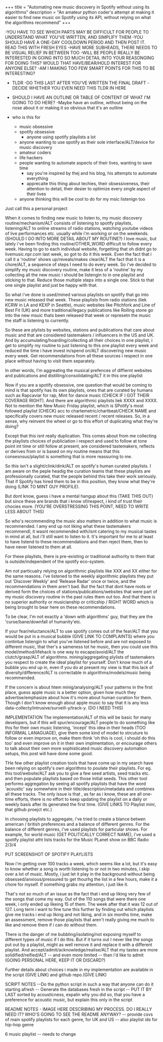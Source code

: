 +++
title = "Automating new music discovery in Spotify without using its algorithms"
description = "An amateur python coder's attempt at making it easier to find new music on Spotify using its API, without relying on what the algorithms recommend"
+++

-YOU HAVE TO SEE WHICH PARTS MAY BE DIFFICULT FOR PEOPLE TO UNDERSTAND WHAT YOU'VE WRITTEN, AND SIMPLIFY THEM
-YOU SHOULD HAVE A ONE-DAY COOLDOWN PERIOD AND THEN POST IT. READ THIS WITH FRESH EYES 
-HAVE MORE SUBHEADS, THERE NEEDS TO BE VISUAL RELIEF IN BETWEEN TOO
-WILL BE PEOPLE REALLY BE INTERESTED IN GOING INTO SO MUCH DETAIL INTO YOUR REASONGING FOR DOING THIS? WOULD THAT HAVE/BEAR/HOLD INTEREST FOR ANYONE ELSE? 
-AM I MAKING TOO FEW SMART POINTS FOR THIS TO BE INTERESTING?

* TLDR
    -DO THIS LAST AFTER YOU'VE WRITTEN THE FINAL DRAFT
    -DECIDE WHETHER YOU EVEN NEED THIS TLDR IN HERE
* SHOULD I HAVE AN OUTLINE OR TABLE OF CONTENT OF WHAT I'M GOING TO DO HERE?
    -Maybe have an outline, without being on the nose about it or making it so obvious that it's an outline

* who is this for
    * music obsessive
    * spotify obsessive
        * anyone using spotify playlists a lot
    * anyone wanting to use spotify as their sole interface/ALT/device for music discovery
    * amateur coders
    * life hackers
    * people wanting to automate aspects of their lives, wanting to save time
        * say you're inspired by thej and his blog, his attempts to automate everything
        * apprecaite this thing about techies, their obsessiveness, their attention to detail, their desier to optimize every single aspect of their lives
    * anyone thinking this will be cool to do for my msic listenign too
        
Just call this a personal project


When it comes to finding new music to listen to, my music discovery routine/mechanism/ALT consists of listening to spotify playlists, listening/ALT to online streams of radio stations, watching youtube videos of live performances etc. usually while i'm working or on the weekends. (SHOULD I GO INTO MORE DETAIL ABOUT MY ROUTINE?) I love music, but lately i've been finding this routine/OTHER_WORD difficult to follow every week. Having to go to each individual website, forgetting that oh didnt go to livemusic.npr.com last week, so got to do it this week. Even the fact that i call it a 'routine' shows up/reveals/makes clear/ALT the fact that it is a chore/ALT, a sequence of steps I need to do every week. So i've decided to simplify my music discovery routine, make it less of a 'routine' by my collecting all the new music i should be listengin to in one playlist and sticking to that. Reduce those multiple steps into a single one. Stick to that one single playlist and just be happy with that. 

So what i've done is used/mined various playlists on spotify that go into new music released that week. These playlists from radio stations (liek KCRW in LA and KEXP in Seattle), music websites like Pitchfork and Line of Best Fit (UK) and more traditional/legacy publications like Rolling stone go into the new msuic thats been released that week or represetn the music the staff is listening to currently.

So these are plylists by websites, stations and publications that care about music and that are considered tastemakers / influencers in the US and UK. And by accumulating/hoarding/collecting all their choices in one playlist, i get to simplify my routine to just listening to this one playlist every week and reduced the time i have invest in/spend on/ALT discovering new music every week. Get recommendations from all these sources i respect in one place without having to visit them separately.

In other words, I'm aggreating the musical prefences of diffiernt websites and publications and distilling/consolidating/ALT it in this one playlist

Now if you are a spotify obsessive, one question that would be coming to mind is that spotify has its own playlists, ones that are curated by humans such as Rapcaviar for rap, Mint for dance music (CHECK IF I GOT THEIR COVERAGE RIGHT). And there are algorithmic playlists liek XXXX and XXXX. Not to mention the New Music Friday playlist, which is SPotify's most followed playlist (CHECK) acc to chartemetric/chartbeat/CHECK NAME and specifically covers new music released recent / recent releases. So, in a sense, why reinvent the wheel or go to this effort of duplicating what they're doing?

Except that this isnt really duplication. This comes about from me collecting the playlists choices of publiciation i respect and used to follow at tone point int time or still follow at present, are considered tastemakers, reflects or derives from or is based on my routine means that this consesnsus/playlist is something that is more reassuring to me.

So this isn't a slight/clink/dink/ALT on spotify's human curated playlists. I am aware on the peple headig the curation teams  that these playlists are professionally curated, that the people behind this take their work seriously. That if Spotify has hired them to be in this position, they know what they're doing (LINK TO MINT GUY PROFILE).

But dont know, guess i have a mental hangup about this (TAKE THIS OUT) but since these are brands that i know of/respect, i kind of trust their chocies more. (YOU'RE OVERSTRESSING THIS POINT, NEED TO WRITE LESS ABOUT THIS)

So who's recommending the music also matters in addition to what music is recommended. I amy end up not liking what these tastemakers recommendl, it wasnt recommended with/isnt catering to my musical tastes in mind at all, but i'll still want to listen to it. It's important for me to at least to have listend to these recommendations and then reject them, then to have never listened to them at all.

For these playlists, there is pre-existing or traditional authority to them that is outside/independent of the spotify eco-system. 

Am not particualry relying on algorithmic playlists like XXX and XX either for the same reasons. i've listened to the weekly algorithmic playlists they put out 'Discover Weekly' and 'Release Radar' once or twice, and the recommendations in them aren't bad. But the fact that dont have roots or derived form the choices of stations/publications/websites that were part of my music discovery routine in the past rules them out too. And that there is no superior authority or musicianship or criticship / RIGHT WORD which is being brought to bear here on these recommendations.

To be clear, I'm not exactly a 'down with algorithms' guy, that they are the 'curse/bane/downfall of humanity'etc.

If your fear/reluctance/ALT to use spotify comes out of the fear/ALT that you would be put in a musical bubble (GIVE LINK TO COMPLAINTS) where you contintue listengin to what you've listened before and are not exposed to different music, that ther's a sameness tot he music, then you could use this model/method/lifehack is one way to escape/avoid/ALT the clutch/grasp/ALT of algorithms. mining/aggregating plylists of tastemakers you respect to create the ideal playlist for yourself. Don't know much of a bubble you end up in, even if you do at present my view is that this lack of diversity/difference/ALT is correctable in algorithms/models/music being recommended.

If the concern is about htem minig/analysing/ALT your patterns in the first place, guess apple music is a better option, given how much they advertise/emphasize about how it's more about human curation for them. Though I don't know enough about apple music to say that it is any less data-collecty/intrusive/surveill-y/track-y. (DO I NEED THIS)

IMPLEMENTATION
The implementation/ALT of this will be basic for many developers, but if this will spur/encourage/ALT people to do something like this for their own music listening, 'incept' this idea in their heads (TOO INFORMAL LANAGUAGE), give them some kind of model to strcuture to follow or even improve on, make them think 'oh this is cool, i should do this too' and even improve on it in their own implmentation, or encourage others to talk about their own more sophisticated music discovery automation setups, this post will have done some good.

THe few other playlist creation tools that have come up in my search have been relying on spotify's own algorithms to poulate their playlists. For eg. this tool/website/ALT ask you to give a few seed artists, seed tracks etc. and then populate playlists based on those initial seeds. This other tool performs aggregation by seeing all spotify playlists that have the word 'acoustic' say somewhere in their title/description/metadata and combines all these tracks. The only issue is that , as far as i know, these are all one-time efforts, there is no effort to keep updating the playlist on a daily or weekly basis after its generated the first time. (GIVE LINKS TO Playlist minr, that github proejct etc.)

In choosing playlists to aggregate, i've tried to create a blance betwen american / british preferences and a balance of different genres. For the balance of different genres, i've used playlists for particular shows. For example, for world music (GET POLITICALLY CORRECT NAME), i've used a spotify playlist atht lists tracks for the Music PLanet show on BBC Radio 2/3/4 

PUT SCREENSHOT OF SPOTIFY PLAYLISTS 

Now i'm getting over 100 tracks a week, which seems like a lot, but it's easy to know whether a song is worth listening to or not in two minutes, i skip over a lot of music. Mostly, i just let it play in the background without being obsessed/anxious/pressured to get thourhg the list in a few hours, make it a chore for myself. If something grabs my attention, i just like it.

That's not so much of an issue as the fact that i end up liking very few of the songs that come my way. Out of the 110 songs that were there one week, i only ended up likeing 15 of them. The week after that it was 12 out of 127. Long term i want to fine tune this further by finding out which playlists give me tracks i end up liking and not liking, and in six months time, make an assessment, remove those playlists that aren't really giving me much to like and remove them if i can do without them. 

There is the danger of me bubbling/isolating/not exposing myself to different types of music if I do this. But if it turns out I never like the songs put out by a playlist, might as well remove it and replace it with a different playlist. And accept/admit/acknowledge/realise/ALT that my tastes are more solidified/reified/ALT -- and even more limited -- than i'd like to admit (GOING PERSONAL HERE, KEEP IT OR DISCARD?)

Further details about choices i made in my implementation are available in the script (GIVE LINK) and github repo.(GIVE LINK)

SCRIPT NOTES
    --Do the python script in such a way that anyone can do it starting afresh
    -- Generate the databases fresh in the script
    -- PUT IT BY LAST sorted by acousticness, expalin why you did so, that you have a preference for acoustic music, but explain this only in the script

README NOTES 
    - IMAGE HERE DESCRIBING MY PROCESS. DO I REALLY NEED IT? WHO'S GOING TO SEE THE README ANYWAY?
    -- provide csvs of main spotify playlists for each genre, for UK and US
    -- also playlist ids for hip-hop genre


6 music playlist -- needs to change
